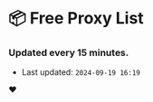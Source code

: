 # :package: Free Proxy List
### Updated every 15 minutes.

- Last updated: `2024-09-19 16:19`

:heart:
